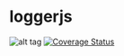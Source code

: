 # loggerjs
![alt tag](https://travis-ci.com/PolSendra/loggerjs.svg?token=kpSwtyhxv4fesTouxVtu&branch=master)
[![Coverage Status](https://coveralls.io/repos/github/PolSendra/loggerjs/badge.svg?branch=master)](https://coveralls.io/github/PolSendra/loggerjs?branch=master)

